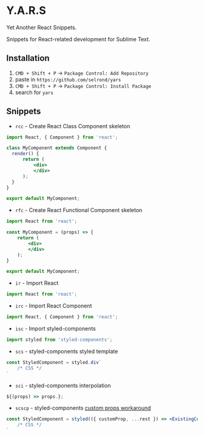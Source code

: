 # Y.A.R.S
Yet Another React Snippets.

Snippets for React-related development for Sublime Text.

## Installation

1. `CMD + Shift + P` → `Package Control: Add Repository`
2. paste in `https://github.com/selrond/yars`
3. `CMD + Shift + P` → `Package Control: Install Package`
4. search for `yars`

## Snippets
- `rcc` - Create React Class Component skeleton

 ```jsx
import React, { Component } from 'react';

class MyComponent extends Component {
   render() {
       return (
           <div>
           </div>
       );
   }
}

export default MyComponent;
```

- `rfc` - Create React Functional Component skeleton

```jsx
import React from 'react';

const MyComponent = (props) => {
    return (
        <div>
        </div>
    );
}

export default MyComponent;
```

- `ir` - Import React

```jsx
import React from 'react';
```

- `irc` - Import React Component

```jsx
import React, { Component } from 'react';
```

- `isc` - Import styled-components

```jsx
import styled from 'styled-components';
```

- `scs` - styled-components styled template

```jsx
const StyledComponent = styled.div`
    /* CSS */
`
```

- `sci` - styled-components interpolation

```jsx
${(props) => props.};
```

- `scscp` - styled-components [custom props workaround](https://github.com/styled-components/styled-components/issues/135)

```jsx
const StyledComponent = styled(({ customProp, ...rest }) => <ExistingComponent {...rest}></ExistingComponent>)`
    /* CSS */
`
``` 